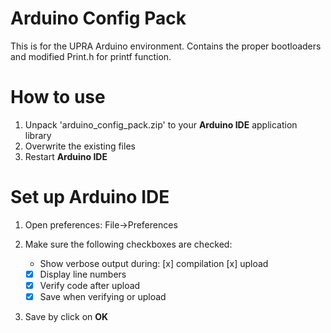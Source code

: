 # Arduino Config Pack

This is for the UPRA Arduino environment. Contains the proper bootloaders and modified Print.h for printf function.

# How to use

1. Unpack 'arduino_config_pack.zip' to your __Arduino IDE__ application library
2. Overwrite the existing files
3. Restart __Arduino IDE__

# Set up Arduino IDE

1. Open preferences: File->Preferences
2. Make sure the following checkboxes are checked:

   * Show verbose output during: [x] compilation  [x] upload
   * [x] Display line numbers
   * [x] Verify code after upload
   * [x] Save when verifying or upload
3. Save by click on __OK__
